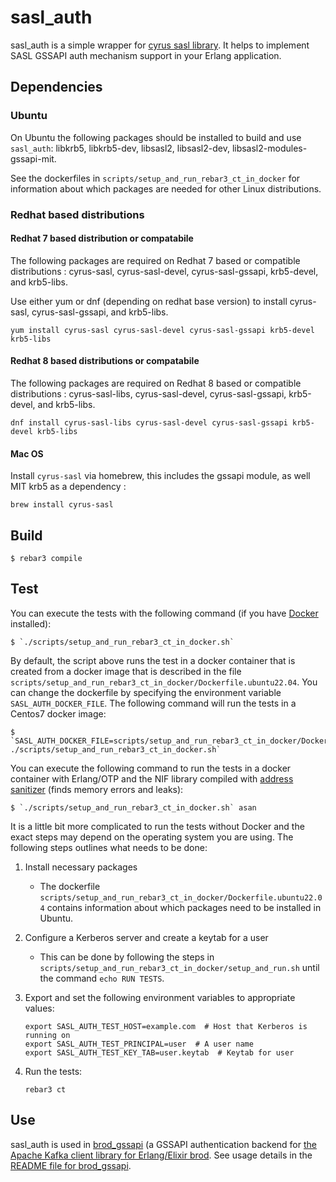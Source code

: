 sasl_auth
=====

sasl_auth is a simple wrapper for [cyrus sasl
library](https://www.cyrusimap.org/sasl/). It helps to implement SASL GSSAPI
auth mechanism support in your Erlang application.

Dependencies
-----

### Ubuntu

On Ubuntu the following packages should be installed to build and use
`sasl_auth`: libkrb5, libkrb5-dev, libsasl2, libsasl2-dev,
libsasl2-modules-gssapi-mit.

See the dockerfiles in `scripts/setup_and_run_rebar3_ct_in_docker` for
information about which packages are needed for other Linux distributions.

### Redhat based distributions

#### Redhat 7 based distribution or compatabile

The following packages are required on Redhat 7 based or compatible distributions :
cyrus-sasl, cyrus-sasl-devel, cyrus-sasl-gssapi, krb5-devel, and krb5-libs.

Use either yum or dnf (depending on redhat base version) to install cyrus-sasl, cyrus-sasl-gssapi, and krb5-libs.

```shell
yum install cyrus-sasl cyrus-sasl-devel cyrus-sasl-gssapi krb5-devel krb5-libs
```

#### Redhat 8 based distributions or compatabile

The following packages are required on Redhat 8 based or compatible distributions :
cyrus-sasl-libs, cyrus-sasl-devel, cyrus-sasl-gssapi, krb5-devel, and krb5-libs.


```shell
dnf install cyrus-sasl-libs cyrus-sasl-devel cyrus-sasl-gssapi krb5-devel krb5-libs
```

#### Mac OS

Install `cyrus-sasl` via homebrew, this includes the gssapi module, as well MIT krb5 as a dependency :

```shell
brew install cyrus-sasl
```

Build
-----

    $ rebar3 compile


Test
----

You can execute the tests with the following command (if you have
[Docker](https://www.docker.com/) installed):

    $ `./scripts/setup_and_run_rebar3_ct_in_docker.sh`

By default, the script above runs the test in a docker container that is
created from a docker image that is described in the file
`scripts/setup_and_run_rebar3_ct_in_docker/Dockerfile.ubuntu22.04`. You can
change the dockerfile by specifying the environment
variable `SASL_AUTH_DOCKER_FILE`. The following command will run
the tests in a Centos7 docker image:

    $ `SASL_AUTH_DOCKER_FILE=scripts/setup_and_run_rebar3_ct_in_docker/Dockerfile.centos7 ./scripts/setup_and_run_rebar3_ct_in_docker.sh`


You can execute the following command to run the tests in a docker container
with Erlang/OTP and the NIF library compiled with [address
sanitizer](https://github.com/google/sanitizers/wiki/AddressSanitizer) (finds
memory errors and leaks):

    $ `./scripts/setup_and_run_rebar3_ct_in_docker.sh` asan


It is a little bit more complicated to run the tests without Docker and the
exact steps may depend on the operating system you are using. The following
steps outlines what needs to be done:

1. Install necessary packages
   * The dockerfile `scripts/setup_and_run_rebar3_ct_in_docker/Dockerfile.ubuntu22.04`
     contains information about which packages need to be installed in Ubuntu.
2. Configure a Kerberos server and create a keytab for a user
   * This can be done by following the steps in
     `scripts/setup_and_run_rebar3_ct_in_docker/setup_and_run.sh` until the
     command `echo RUN TESTS`.
3. Export and set the following environment variables to appropriate values:

   ```
   export SASL_AUTH_TEST_HOST=example.com  # Host that Kerberos is running on
   export SASL_AUTH_TEST_PRINCIPAL=user  # A user name
   export SASL_AUTH_TEST_KEY_TAB=user.keytab  # Keytab for user
   ```
5. Run the tests:

   `rebar3 ct`


Use
-----

sasl_auth is used in [brod_gssapi](https://github.com/kafka4beam/brod_gssapi)
(a GSSAPI authentication backend for [the Apache Kafka client library for Erlang/Elixir brod](https://github.com/kafka4beam/brod). See usage details in the [README file for brod_gssapi](https://github.com/kafka4beam/brod_gssapi).
